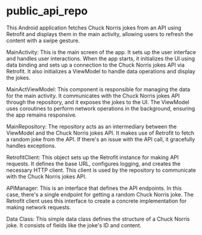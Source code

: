 # public_api_repo
This Android application fetches Chuck Norris jokes from an API using Retrofit and displays them in the main activity, allowing users to refresh the content with a swipe gesture.


MainActivity: This is the main screen of the app. It sets up the user interface and handles user interactions. When the app starts, it initializes the UI using data binding and sets up a connection to the Chuck Norris jokes API via Retrofit. It also initializes a ViewModel to handle data operations and display the jokes.

MainActViewModel: This component is responsible for managing the data for the main activity. It communicates with the Chuck Norris jokes API through the repository, and it exposes the jokes to the UI. The ViewModel uses coroutines to perform network operations in the background, ensuring the app remains responsive.

MainRepository: The repository acts as an intermediary between the ViewModel and the Chuck Norris jokes API. It makes use of Retrofit to fetch a random joke from the API. If there's an issue with the API call, it gracefully handles exceptions.

RetrofitClient: This object sets up the Retrofit instance for making API requests. It defines the base URL, configures logging, and creates the necessary HTTP client. This client is used by the repository to communicate with the Chuck Norris jokes API.

APIManager: This is an interface that defines the API endpoints. In this case, there's a single endpoint for getting a random Chuck Norris joke. The Retrofit client uses this interface to create a concrete implementation for making network requests.

Data Class: This simple data class defines the structure of a Chuck Norris joke. It consists of fields like the joke's ID and content.
